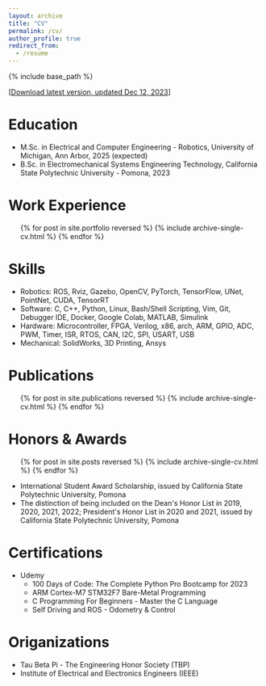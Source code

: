 ```yaml
---
layout: archive
title: "CV"
permalink: /cv/
author_profile: true
redirect_from:
  - /resume
---
```


{% include base_path %}

[[Download latest version, updated Dec 12, 2023](/files/TungDo_Resume.pdf)]

Education
======
* M.Sc. in Electrical and Computer Engineering - Robotics, University of Michigan, Ann Arbor, 2025 (expected)
* B.Sc. in Electromechanical Systems Engineering Technology, California State Polytechnic University - Pomona, 2023
<!-- * Ph.D in Version Control Theory, GitHub University, 2018 (expected) -->

<!-- Work experience
======
* 12/2023-Present: Research Assistant
  * Heron Autonomous Maritime Robots Research with UM Field Robotics Group
  * Supervisor: Professor Katherine A. Skinner and Dr. Elena Shrestha
  * Portfolio
  * GitHub repository

* 8/2023-Present: Research Assistant
  * TD-Rex Rover Research with ROAHM Lab
  * Supervisor: Professor Ram Vasudevan and Dr. Elena Shrestha
  * Portfolio
  * GitHub repository


* 8/2022-5/2023: Embedded Software Engineer
  * Unmanned Aerial & Ground Vehicle (UAV & UGV) for Northrop Grumman Collaboration Project
  * Portfolio
  * GitHub repository (UAV)
  * GitHub repository (UGV)

* 5/2022-8/2022: Embeddded Software Developer Intern
  * FPT USA Corp.
  * GitHub repository

* 5/2021-7/2021: Software Development Intern
  * Rakuna
  * GitHub repository

* 9/2020-1/2021: Teaching Assistant
  * Prestige English Center

Projects
======
* 10/2023-12/2023: Lead Engineer
  * Monocular 3D Object Detection
  * [Portfolio](https://sontung1010.github.io/portfolio/portfolio-98/)
  * GitHub repository

* 8/2023-12/2023: Embedded Software Engineer
  * Advanced Driver Assistance Systems (ADAS) Simulation
  * Portfolio
  * GitHub repository

* 1/2023-5/2023: Hardware Engineer
  * FPGA Projects
  * Portfolio
  * GitHub repository

* 8/2022-12/2022: Lead Engineer
  * Autonomous Robot Competition
  * Portfolio
  * GitHub repository

* 1/2022-12/2022: Project Owner
  * Autonomous/Remote Control Mecanum Wheel Tesla Roadster 1:6
  * Portfolio
  * GitHub repository

* 10/2022: Project Owner
  * Iron Man Helmet
  * Portfolio

* Personal Project in progress: 
  * Hexapod Robot
  * Robotics Hand
  * .vim setup -->

Work Experience
======
  <ul>{% for post in site.portfolio reversed %}
    {% include archive-single-cv.html %}
  {% endfor %}</ul>
 
Skills
======
* Robotics: ROS, Rviz, Gazebo, OpenCV, PyTorch, TensorFlow, UNet, PointNet, CUDA, TensorRT
* Software: C, C++, Python, Linux, Bash/Shell Scripting, Vim, Git, Debugger IDE, Docker, Google Colab, MATLAB, Simulink
* Hardware: Microcontroller, FPGA, Verilog, x86, arch, ARM, GPIO, ADC, PWM, Timer, ISR, RTOS, CAN, I2C, SPI, USART, USB
* Mechanical: SolidWorks, 3D Printing, Ansys

Publications
======
  <ul>{% for post in site.publications reversed %}
    {% include archive-single-cv.html %}
  {% endfor %}</ul>
  
<!-- Talks
======
  <ul>{% for post in site.talks %}
    {% include archive-single-talk-cv.html %}
  {% endfor %}</ul>
  
Teaching
======
  <ul>{% for post in site.teaching %}
    {% include archive-single-cv.html %}
  {% endfor %}</ul>
  
Service and leadership
======
* Currently signed in to 43 different slack teams -->

Honors & Awards
======
  <ul>{% for post in site.posts reversed %}
    {% include archive-single-cv.html %}
  {% endfor %}</ul>

<!-- * Valedictorian of the Electromechanical Systems Engineering Technology program for the 2022-23 graduating class, issued by California State Polytechnic University, Pomona -->
* International Student Award Scholarship, issued by California State Polytechnic University, Pomona
* The distinction of being included on the Dean's Honor List in 2019, 2020, 2021, 2022; President's Honor List in 2020 and 2021, issued by California State Polytechnic University, Pomona

Certifications
======
* Udemy
  * 100 Days of Code: The Complete Python Pro Bootcamp for 2023
  * ARM Cortex-M7 STM32F7 Bare-Metal Programming
  * C Programming For Beginners - Master the C Language
  * Self Driving and ROS - Odometry & Control

Origanizations
======
* Tau Beta Pi - The Engineering Honor Society (TBP)
* Institute of Electrical and Electronics Engineers (IEEE)

